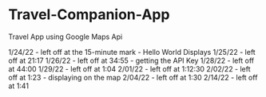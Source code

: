 # Travel-Companion-App
Travel App using Google Maps Api


1/24/22 - left off at the 15-minute mark - Hello World Displays
1/25/22 - left off at 21:17
1/26/22 - left off at 34:55 - getting the API Key
1/28/22 - left off at 44:00
1/29/22 - left off at 1:04
2/01/22 - left off at 1:12:30
2/02/22 - left off at 1:23 - displaying on the map
2/04/22 - left off at 1:30
2/14/22 - left off at 1:41